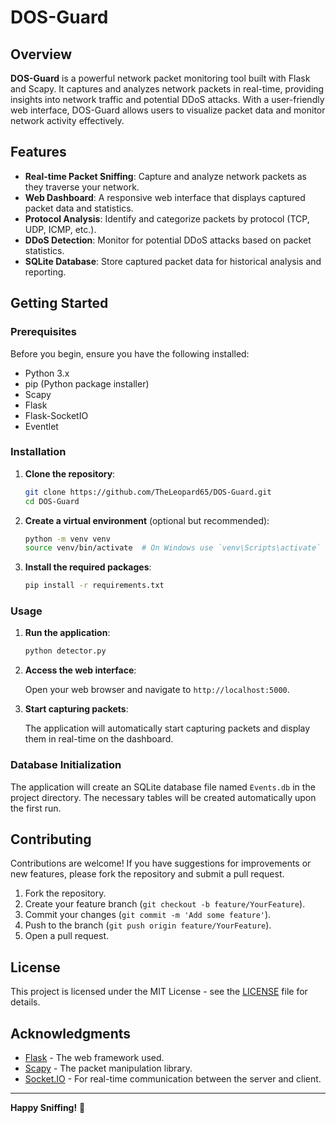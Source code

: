 # DOS-Guard

## Overview

**DOS-Guard** is a powerful network packet monitoring tool built with Flask and Scapy. It captures and analyzes network packets in real-time, providing insights into network traffic and potential DDoS attacks. With a user-friendly web interface, DOS-Guard allows users to visualize packet data and monitor network activity effectively.

## Features

- **Real-time Packet Sniffing**: Capture and analyze network packets as they traverse your network.
- **Web Dashboard**: A responsive web interface that displays captured packet data and statistics.
- **Protocol Analysis**: Identify and categorize packets by protocol (TCP, UDP, ICMP, etc.).
- **DDoS Detection**: Monitor for potential DDoS attacks based on packet statistics.
- **SQLite Database**: Store captured packet data for historical analysis and reporting.

## Getting Started

### Prerequisites

Before you begin, ensure you have the following installed:

- Python 3.x
- pip (Python package installer)
- Scapy
- Flask
- Flask-SocketIO
- Eventlet

### Installation

1. **Clone the repository**:

   ```bash
   git clone https://github.com/TheLeopard65/DOS-Guard.git
   cd DOS-Guard
   ```

2. **Create a virtual environment** (optional but recommended):

   ```bash
   python -m venv venv
   source venv/bin/activate  # On Windows use `venv\Scripts\activate`
   ```

3. **Install the required packages**:

   ```bash
   pip install -r requirements.txt
   ```

### Usage

1. **Run the application**:

   ```bash
   python detector.py
   ```

2. **Access the web interface**:

   Open your web browser and navigate to `http://localhost:5000`.

3. **Start capturing packets**:

   The application will automatically start capturing packets and display them in real-time on the dashboard.

### Database Initialization

The application will create an SQLite database file named `Events.db` in the project directory. The necessary tables will be created automatically upon the first run.

## Contributing

Contributions are welcome! If you have suggestions for improvements or new features, please fork the repository and submit a pull request.

1. Fork the repository.
2. Create your feature branch (`git checkout -b feature/YourFeature`).
3. Commit your changes (`git commit -m 'Add some feature'`).
4. Push to the branch (`git push origin feature/YourFeature`).
5. Open a pull request.

## License

This project is licensed under the MIT License - see the [LICENSE](LICENSE) file for details.

## Acknowledgments

- [Flask](https://flask.palletsprojects.com/) - The web framework used.
- [Scapy](https://scapy.readthedocs.io/en/latest/) - The packet manipulation library.
- [Socket.IO](https://socket.io/) - For real-time communication between the server and client.

---

**Happy Sniffing!** 🚀
